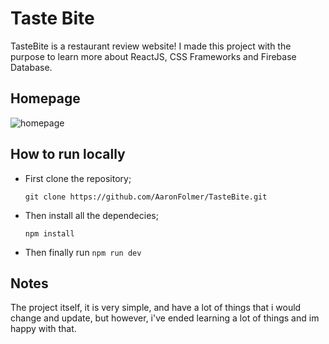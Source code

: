﻿# Taste Bite

TasteBite is a restaurant review website! I made this project with the purpose to learn more about ReactJS, CSS Frameworks and Firebase Database.

## Homepage

![homepage](https://github.com/AaronFolmer/TasteBite/assets/53709330/ae5b29fe-38ee-4c5d-a843-37b910a8025f)

## How to run locally

 - First clone the repository;
     ```
     git clone https://github.com/AaronFolmer/TasteBite.git
     ```
 - Then install all the dependecies;
     ```
     npm install
     ```
 - Then finally run ``` npm run dev ```

## Notes

The project itself, it is very simple, and have a lot of things that i would change and update, but however, i've ended learning a lot of things and im happy with that.
